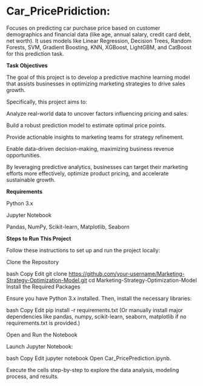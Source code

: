 # Car_PricePridiction:
Focuses on predicting car purchase price based on customer demographics and financial data (like age, annual salary, credit card debt, net worth). It uses models like Linear Regression, Decision Trees, Random Forests, SVM, Gradient Boosting, KNN, XGBoost, LightGBM, and CatBoost for this prediction task.

**Task Objectives**

The goal of this project is to develop a predictive machine learning model that assists businesses in optimizing marketing strategies to drive sales growth.

Specifically, this project aims to:

Analyze real-world data to uncover factors influencing pricing and sales.

Build a robust prediction model to estimate optimal price points.

Provide actionable insights to marketing teams for strategy refinement.

Enable data-driven decision-making, maximizing business revenue opportunities.

By leveraging predictive analytics, businesses can target their marketing efforts more effectively, optimize product pricing, and accelerate sustainable growth.

**Requirements**

Python 3.x

Jupyter Notebook

Pandas, NumPy, Scikit-learn, Matplotlib, Seaborn

**Steps to Run This Project**

Follow these instructions to set up and run the project locally:

Clone the Repository

bash
Copy
Edit
git clone https://github.com/your-username/Marketing-Strategy-Optimization-Model.git
cd Marketing-Strategy-Optimization-Model
Install the Required Packages

Ensure you have Python 3.x installed. Then, install the necessary libraries:

bash
Copy
Edit
pip install -r requirements.txt
(Or manually install major dependencies like pandas, numpy, scikit-learn, seaborn, matplotlib if no requirements.txt is provided.)

Open and Run the Notebook

Launch Jupyter Notebook:

bash
Copy
Edit
jupyter notebook
Open Car_PricePrediction.ipynb.

Execute the cells step-by-step to explore the data analysis, modeling process, and results.
